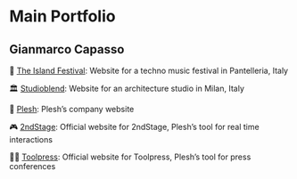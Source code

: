 # Main Portfolio
## Gianmarco Capasso

🪩 [The Island Festival](https://788d9a5d.the-island-festival.pages.dev/): Website for a techno music festival in Pantelleria, Italy

🏛️ [Studioblend](https://www.studioblend.it/): Website for an architecture studio in Milan, Italy

👔 [Plesh](https://plesh.co/): Plesh’s company website

🎮 [2ndStage](https://2ndstage.app/): Official website for 2ndStage, Plesh’s tool for real time interactions

🙋‍♂️ [Toolpress](https://6aa1316e.tool-press-website.pages.dev/): Official website for Toolpress, Plesh’s tool for press conferences


